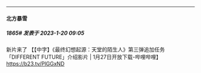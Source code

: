 

*****

####  北方暴雪  
##### 1865#       发表于 2023-1-20 09:05

新片来了 【【中字】《最终幻想起源：天堂的陌生人》第三弹追加任务「DIFFERENT FUTURE」介绍影片 | 1月27日开放下载-哔哩哔哩】 https://b23.tv/PlGGxND


